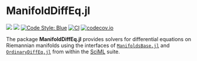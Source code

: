 # ManifoldDiffEq.jl

[![](https://img.shields.io/badge/docs-stable-blue.svg)](https://juliamanifolds.github.io/ManifoldDiffEq.jl/stable/)
[![](https://img.shields.io/badge/docs-dev-blue.svg)](https://juliamanifolds.github.io/ManifoldDiffEq.jl/latest/)
[![Code Style: Blue](https://img.shields.io/badge/code%20style-blue-4495d1.svg)](https://github.com/invenia/BlueStyle)
[![CI](https://github.com/JuliaManifolds/ManifoldDiffEq.jl/workflows/CI/badge.svg)](https://github.com/JuliaManifolds/ManifoldDiffEq.jl/actions?query=workflow%3ACI+branch%3Amaster)
[![codecov.io](http://codecov.io/github/JuliaManifolds/ManifoldDiffEq.jl/coverage.svg?branch=master)](https://codecov.io/gh/JuliaManifolds/ManifoldDiffEq.jl/)

The package __ManifoldDiffEq.jl__ provides solvers for differential equations on Riemannian
manifolds using the interfaces of [`ManifoldsBase.jl`](https://github.com/JuliaManifolds/ManifoldsBase.jl)
and [`OrdinaryDiffEq.jl`](https://github.com/SciML/OrdinaryDiffEq.jl) from within the
[SciML](https://sciml.ai) suite.
